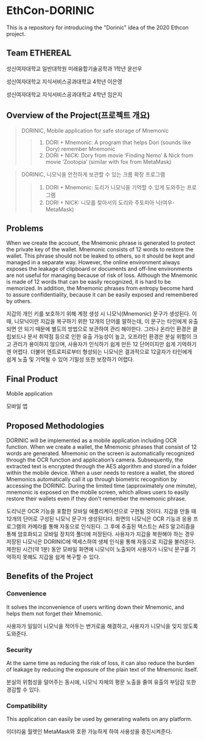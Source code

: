 # EthCon-DORINIC
This is a repository for introducing the "Dorinic" idea of the 2020 Ethcon project.




## Team ETHEREAL 


성신여자대학교 일반대학원 미래융합기술공학과 1학년 윤선우


성신여자대학교 지식서비스공과대학교 4학년 이은영


성신여자대학교 지식서비스공과대학교 4학년 임은지


## Overview of the Project(프로젝트 개요)


>DORINIC, Mobile application for safe storage of Mnemonic
>>1) DORI + Mnemonic: A program that helps Dori (sounds like Dory) remember Mnemonic
>>2) DORI + NICK: Dory from movie ‘Finding Nemo’ & Nick from movie ‘Zootopia’ (similar with fox from MetaMask)


>DORINIC, 니모닉을 안전하게 보관할 수 있는 크롬 확장 프로그램
>>1) DORI + Mnemonic: 도리가 니모닉을 기억할 수 있게 도와주는 프로그램
>>2) DORI + NICK: 니모를 찾아서의 도리와 주토피아 닉(여우-MetaMask)


## Problems


When we create the account, the Mnemonic phrase is generated to protect the private key of the wallet. Mnemonic consists of 12 words to restore the wallet. This phrase should not be leaked to others, so it should be kept and managed in a separate way. However, the online environment always exposes the leakage of clipboard or documents and off-line environments are not useful for managing because of risk of loss. Although the Mnemonic is made of 12 words that can be easily recognized, it is hard to be memorized. In addition, the Mnemonic phrases from entropy become hard to assure confidentiality, because it can be easily exposed and remembered by others.


지갑의 개인 키를 보호하기 위해 계정 생성 시 니모닉(Mnemonic) 문구가 생성된다. 이때, 니모닉이란 지갑을 복구하기 위한 12개의 단어를 말하는데, 이 문구는 타인에게 유출되면 안 되기 때문에 별도의 방법으로 보관하여 관리 해야한다. 그러나 온라인 환경은 클립보드나 문서 취약점 등으로 인한 유출 가능성이 높고, 오프라인 환경은 분실 위험이 크고 관리가 용이하지 않으며, 사용자가 인식하기 쉽게 만든 12 단어이지만 쉽게 기억하기엔 어렵다. 더불어 엔트로피로부터 형성되는 니모닉은 결과적으로 12글자가 타인에게 쉽게 노출 및 기억될 수 있어 기밀성 또한 보장하기 어렵다.


## Final Product


Mobile application


모바일 앱

## Proposed Methodologies


DORINIC will be implemented as a mobile application including OCR function. When we create a wallet, the Mnemonic phrases that consist of 12 words are generated. Mnemonic on the screen is automatically recognized through the OCR function and application’s camera. Subsequently, the extracted text is encrypted through the AES algorithm and stored in a folder within the mobile device. When a user needs to restore a wallet, the stored Mnemonics automatically call it up through biometric recognition by accessing the DORINIC. During the limited time (approximately one minute), mnemonic is exposed on the mobile screen, which allows users to easily restore their wallets even if they don't remember the mnemonic phrase.


도리닉은 OCR 기능을 포함한 모바일 애플리케이션으로 구현될 것이다. 지갑을 만들 때 12개의 단어로 구성된 니모닉 문구가 생성된다다. 화면의 니모닉은 OCR 기능과 응용 프로그램의 카메라를 통해 자동으로 인식된다. 그 후에 추출된 텍스트는 AES 알고리즘을 통해 암호화되고 모바일 장치의 폴더에 저장된다. 사용자가 지갑을 복원해야 하는 경우 저장된 니모닉은 DORINIC에 액세스하여 생체 인식을 통해 자동으로 지갑을 불러온다. 제한된 시간(약 1분) 동안 모바일 화면에 니모닉이 노출되어 사용자가 니모닉 문구를 기억하지 못해도 지갑을 쉽게 복구할 수 있다.



## Benefits of the Project


### Convenience


It solves the inconvenience of users writing down their Mnemonic, and helps them not forget their Mnemonic.


사용자가 일일이 니모닉을 적어두는 번거로움 해결하고, 사용자가 니모닉을 잊지 않도록 도와준다.

### Security


At the same time as reducing the risk of loss, it can also reduce the burden of leakage by reducing the exposure of the plain text of the Mnemonic itself.

분실의 위험성을 덜어주는 동시에, 니모닉 자체의 평문 노출을 줄여 유출의 부담감 또한 경감할 수 있다.


### Compatibility


This application can easily be used by generating wallets on any platform.


이더리움 월렛인 MetaMask와 호환 가능하게 하여 사용성을 증진시켜준다.


